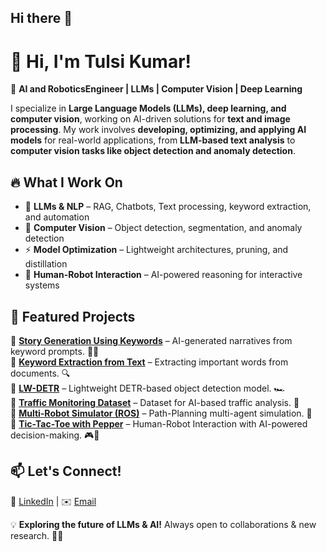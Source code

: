 ## Hi there 👋

<!--
**tulsikumar-1/tulsikumar-1** is a ✨ _special_ ✨ repository because its `README.md` (this file) appears on your GitHub profile.

Here are some ideas to get you started:

- 🔭 I’m currently working on ...
- 🌱 I’m currently learning ...
- 👯 I’m looking to collaborate on ...
- 🤔 I’m looking for help with ...
- 💬 Ask me about ...
- 📫 How to reach me: ...
- 😄 Pronouns: ...
- ⚡ Fun fact: ...
-->
# 👋 Hi, I'm Tulsi Kumar!  

🚀 **AI and RoboticsEngineer | LLMs  | Computer Vision | Deep Learning** 

I specialize in **Large Language Models (LLMs), deep learning, and computer vision**, working on AI-driven solutions for **text and image processing**. My work involves **developing, optimizing, and applying AI models** for real-world applications, from **LLM-based text analysis** to **computer vision tasks like object detection and anomaly detection**.  

## 🔥 **What I Work On**  
- 🧠 **LLMs & NLP** – RAG, Chatbots, Text processing, keyword extraction, and automation  
- 📸 **Computer Vision** – Object detection, segmentation, and anomaly detection  
- ⚡ **Model Optimization** – Lightweight architectures, pruning, and distillation  
- 🤖 **Human-Robot Interaction** – AI-powered reasoning for interactive systems 

## 🚀 **Featured Projects**  
🔹 [**Story Generation Using Keywords**](https://github.com/your-github/Story-generation-using-keywords) – AI-generated narratives from keyword prompts. 📖✨  
🔹 [**Keyword Extraction from Text**](https://github.com/your-github/Important-Keyword-Extraction-From-text) – Extracting important words from documents. 🔍  
🔹 [**LW-DETR**](https://github.com/your-github/lw-detr) – Lightweight DETR-based object detection model. 🏎️  
🔹 [**Traffic Monitoring Dataset**](https://github.com/your-github/traffic_monitoring_dataset) – Dataset for AI-based traffic analysis. 🚦  
🔹 [**Multi-Robot Simulator (ROS)**](https://github.com/your-github/Multi_robot_simulator-ROS) – Path-Planning multi-agent simulation. 🤖  
🔹 [**Tic-Tac-Toe with Pepper**](https://github.com/your-github/Tic-Tac-Toe-with-Pepper) – Human-Robot Interaction with AI-powered decision-making. 🎮🤖  


## 📫 **Let's Connect!**  
🔗 [LinkedIn](https://www.linkedin.com/in/tulsi-kumar/)  | ✉️ [Email](mailto:engr.tulsikumar@gmail.com)  

💡 **Exploring the future of LLMs & AI!** Always open to collaborations & new research. 🚀😊  

